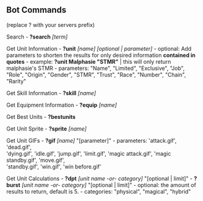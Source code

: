 ## Bot Commands ##
(replace ? with your servers prefix)

Search
    - **?search** *[term]*

Get Unit Information
    - **?unit** *[name] [optional | parameter]*
    - optional: Add parameters to shorten the results for only desired information 
                **contained in quotes**
    - example: **?unit Malphasie "STMR"**  | this will only return malphasie's STMR
    - parameters: "Name", "Limited", "Exclusive", 
                  "Job", "Role", "Origin", 
                  "Gender", "STMR", "Trust", 
                  "Race", "Number", "Chain", "Rarity"

Get Skill Information
    - **?skill** *[name]*

Get Equipment Information
    - **?equip** *[name]*

Get Best Units
    - **?bestunits**

Get Unit Sprite
    - **?sprite** *[name]*

Get Unit GIFs
    - **?gif** *[name]* "[parameter]"
    - parameters: 'attack.gif',  'dead.gif',  
                  'dying.gif', 'idle.gif',  'jump.gif',  'limit.gif',
                  'magic attack.gif',  'magic standby.gif',  'move.gif',  
                  'standby.gif',  'win.gif',  'win before.gif' 

Get Unit Calculations
    - **?dpt** *[unit name -or- category]* "[optional | limit]"
    - **?burst** *[unit name -or- category]* "[optional | limit]"
    - optional: the amount of results to return, default is 5.
    - categories: "physical", "magical", "hybrid"